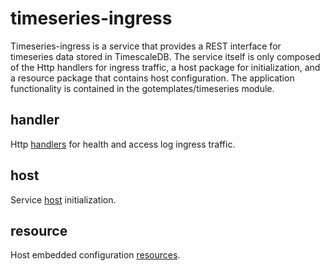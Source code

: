 # timeseries-ingress

Timeseries-ingress is a service that provides a REST interface for timeseries data stored in TimescaleDB. The service itself is only composed of
the Http handlers for ingress traffic, a host package for initialization, and a resource package that contains host configuration. The application
functionality is contained in the gotemplates/timeseries module.



## handler

Http [handlers][handlerpkg] for health and access log ingress traffic.

## host

Service [host][hostpkg] initialization.


## resource

Host embedded configuration [resources][resourcepkg].


[handlerpkg]: <https://pkg.go.dev/github.com/gotemplates/timeseries-ingress/pkg/handler>
[hostpkg]: <https://pkg.go.dev/github.com/gotemplates/timeseries-ingress/pkg/host>
[resourcepkg]: <https://pkg.go.dev/github.com/gotemplates/timeseries-ingress/pkg/resource>
